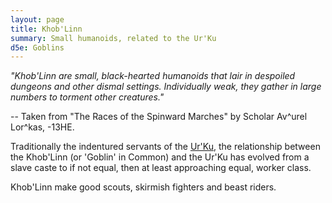 ```yaml
---
layout: page
title: Khob'Linn
summary: Small humanoids, related to the Ur'Ku
d5e: Goblins
---
```


<em>"Khob'Linn are small, black-hearted humanoids that lair in despoiled
dungeons and other dismal settings. Individually weak, they gather in large
numbers to torment other creatures."</em>

\-- Taken from "The Races of the Spinward Marches" by Scholar Av^urel Lor^kas,
\-13HE.

Traditionally the indentured servants of the [Ur'Ku](/races/urku), the
relationship between the Khob'Linn (or 'Goblin' in Common) and the Ur'Ku has
evolved from a slave caste to if not equal, then at least approaching equal,
worker class.

Khob'Linn make good scouts, skirmish fighters and beast riders.
